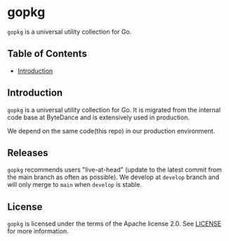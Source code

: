 # gopkg

`gopkg` is a universal utility collection for Go.

## Table of Contents

- [Introduction](#Introduction)

## Introduction

`gopkg` is a universal utility collection for Go. It is migrated from the internal code base at ByteDance and is extensively used in production.

We depend on the same code(this repo) in our production environment.

## Releases

`gopkg` recommends users "live-at-head" (update to the latest commit from the main branch as often as possible).
We develop at `develop` branch and will only merge to `main` when `develop` is stable.

## License

`gopkg` is licensed under the terms of the Apache license 2.0. See [LICENSE](LICENSE) for more information.